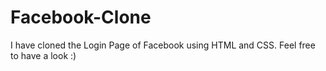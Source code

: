 # Facebook-Clone
I have cloned the Login Page of Facebook using HTML and CSS. Feel free to have a look :)

